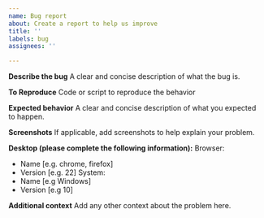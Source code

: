 ```yaml
---
name: Bug report
about: Create a report to help us improve
title: ''
labels: bug
assignees: ''

---
```


**Describe the bug**
A clear and concise description of what the bug is.

**To Reproduce**
Code or script to reproduce the behavior

**Expected behavior**
A clear and concise description of what you expected to happen.

**Screenshots**
If applicable, add screenshots to help explain your problem.

**Desktop (please complete the following information):** 
Browser:
 - Name [e.g. chrome, firefox]
 - Version [e.g. 22]
System:
- Name [e.g Windows]
- Version [e.g 10]

**Additional context**
Add any other context about the problem here.
